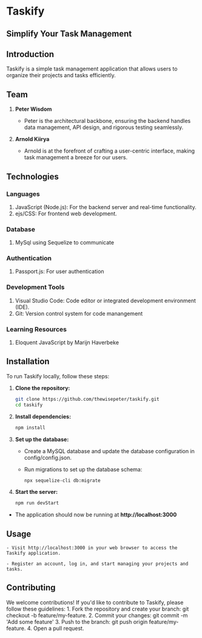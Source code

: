 # Taskify
## Simplify Your Task Management


## Introduction

Taskify is a simple task management application that allows users to organize their projects and tasks efficiently.

## Team
1. **Peter Wisdom**

    - Peter is the architectural backbone, ensuring the backend handles data management, API design, and rigorous testing seamlessly.

2. **Arnold Kiirya**

    - Arnold is at the forefront of crafting a user-centric interface, making task management a breeze for our users.

## Technologies 

### Languages
1. JavaScript (Node.js): For the backend server and real-time functionality.
2. ejs/CSS: For frontend web development.

### Database
1. MySql using Sequelize to communicate

### Authentication
1. Passport.js: For user authentication

### Development Tools
1. Visual Studio Code: Code editor or integrated development environment (IDE).
2. Git: Version control system for code manangement

### Learning Resources
1. Eloquent JavaScript by Marijn Haverbeke

## Installation

To run Taskify locally, follow these steps:

1. **Clone the repository:**

   ```bash
   git clone https://github.com/thewisepeter/taskify.git
   cd taskify

2. **Install dependencies:**

   ```bash
   npm install

3. **Set up the database:**
    - Create a MySQL database and update the database configuration in config/config.json.
    - Run migrations to set up the database schema:
    
        ```bash
        npx sequelize-cli db:migrate

4. **Start the server:**
    ```bash
    npm run devStart

- The application should now be running at **http://localhost:3000**

## Usage
    - Visit http://localhost:3000 in your web browser to access the Taskify application.

    - Register an account, log in, and start managing your projects and tasks.

## Contributing

We welcome contributions! If you'd like to contribute to Taskify, please follow these guidelines:
    1. Fork the repository and create your branch: git checkout -b feature/my-feature.
    2. Commit your changes: git commit -m 'Add some feature'
    3. Push to the branch: git push origin feature/my-feature.
    4. Open a pull request.